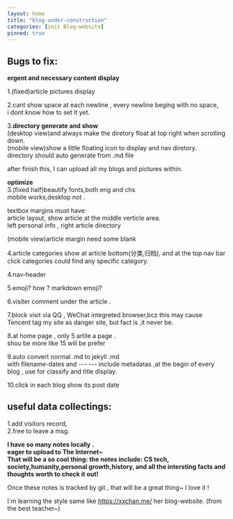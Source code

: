 ```yaml
---
layout: home
title: "blog-under-construction"
categories: [init Blog-website]
pinned: true
---
```


## Bugs to fix:

**ergent and necessary content display**

1.(fixed)article pictures display

2.cant show space at each newline , every newline beging with no space,  
i dont know how to set it yet.

3.**directory generate and show**  
(desktop view)and always make the diretory float at top right when scrolling down.  
(mobile view)show a little floating icon to display and nav diretory.  
directory should auto generate from .md file

after finish this, I can upload all my blogs and pictures within.

**optimize**  
3.(fixed half)beautify fonts,both eng and chs  
mobile works,desktop not .

textbox margins must have:  
article layout, show article at the middle verticle area.  
left personal info , right article directory

(mobile view)article margin need some blank

4.article categories show at article bottom(分类,归档), and at the top nav bar click categories could find any specific category.

4.nav-header

5.emoji? how ? markdown emoji?

6.visiter comment under the article .

7.block visit via QQ , WeChat integreted browser,bcz this may cause Tencent tag my site as danger site, but fact is ,it never be.

8.at home page , only 5 artile a page .  
shou be more like 15 will be prefer

9.auto convert normal .md to jekyll .md  
with filename-dates and --- --- include metadatas ,at the begin of every blog , use for classify and title display.

10.click in each blog show its post date

## useful data collectings:

1.add visitors record,  
2.free to leave a msg.

**I have so many notes locally .  
 eager to upload to The Internet~  
That will be a so cool thing:
the notes include:
CS tech, society,humanity,personal growth,history, and all the intersting facts and thoughts worth to check it out!**

Once these notes is tracked by git , that will be a great thing~ I love it !

I\`m learning the style same like https://xxchan.me/ her blog-website. (from the best teacher~)
